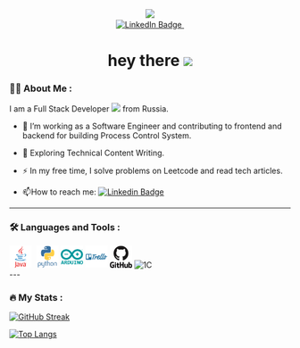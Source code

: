 <div id="header" align="center">
  <img src="https://i.pinimg.com/originals/79/7a/b9/797ab9aa1445e608e5d45735ce5f52b5.gif" width="100"/>
</div>
<div id="badges" align="center">
  <a href="https://www.linkedin.com/in/ekonoplya/">
    <img src="https://img.shields.io/badge/LinkedIn-blue?style=for-the-badge&logo=linkedin&logoColor=white" alt="LinkedIn Badge"/>
  </a>
<img src="https://komarev.com/ghpvc/?username=EkkaKEA&style=flat-square&color=blue" alt=""/>
<h1>
  hey there
  <img src="https://media.giphy.com/media/hvRJCLFzcasrR4ia7z/giphy.gif" width="30px"/>
</h1>
</div>

### :man_technologist: About Me :

I am a Full Stack Developer <img src="https://media.giphy.com/media/WUlplcMpOCEmTGBtBW/giphy.gif" width="30"> from Russia.
- :telescope: I’m working as a Software Engineer and contributing to frontend and backend for building Process Control System.

- :seedling: Exploring Technical Content Writing.

- :zap: In my free time, I solve problems on Leetcode and read tech articles.

- :mailbox:How to reach me: [![Linkedin Badge](https://img.shields.io/badge/-ekonoplya-blue?style=flat&logo=Linkedin&logoColor=white)](https://www.linkedin.com/in/ekonoplya/)
- ---

### :hammer_and_wrench: Languages and Tools :
<div>
  <img src="https://github.com/devicons/devicon/blob/master/icons/java/java-original-wordmark.svg" title="Java" alt="Java" width="40" height="40"/>&nbsp;
  <img src="https://github.com/devicons/devicon/blob/master/icons/python/python-original-wordmark.svg" title="Python" **alt="Python" width="40" height="40"/>
  <img src="https://github.com/devicons/devicon/blob/master/icons/arduino/arduino-original-wordmark.svg" title="arduino" alt="arduino" width="40" height="40"/>
  <img src="https://github.com/devicons/devicon/blob/master/icons/trello/trello-plain-wordmark.svg" title="trello" alt="trello" width="40" height="40"/>
  <img src="https://github.com/devicons/devicon/blob/master/icons/github/github-original-wordmark.svg" title="github" alt="github" width="40" height="40"/>
    <img src="http://1c-torg.by/img/1c-logo.png" title="1C" alt="1C" width="40" height="40"/>
</div>
---

### :fire: My Stats :
[![GitHub Streak](http://github-readme-streak-stats.herokuapp.com?user=EkkaKEA&theme=dark&background=000000)](https://git.io/streak-stats)

[![Top Langs](https://github-readme-stats.vercel.app/api/top-langs/?username=EkkaKEA&layout=compact&theme=vision-friendly-dark)](https://github.com/anuraghazra/github-readme-stats)

